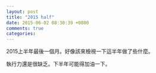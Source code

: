 ```yaml
---
layout: post
title: "2015 half"
date: 2015-06-02 08:30:39 +0800
comments: true
categories: 
---
```


2015上半年最後一個月。好像該來檢視一下這半年做了些什麼。

執行力還是很缺乏。下半年可能得加油一下。